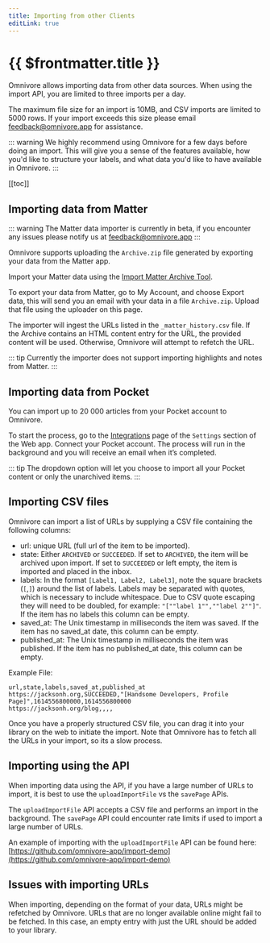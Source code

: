 ```yaml
---
title: Importing from other Clients
editLink: true
---
```


# {{ $frontmatter.title }}

Omnivore allows importing data from other data sources. When using the import API, you are limited to three imports per a day.

The maximum file size for an import is 10MB, and CSV imports are limited to 5000 rows. If your import exceeds this size please email [feedback@omnivore.app](mailto:feedback@omnivore.app) for assistance.

::: warning We highly recommend using Omnivore for a few days before doing an import. This will give you a sense of the features available, how you'd like to structure your labels, and what data you'd like to have available in Omnivore.
:::

[[toc]]

## Importing data from Matter

::: warning The Matter data importer is currently in beta, if you encounter any issues please notify us at [feedback@omnivore.app](mailto:feedback@omnivore.app)
:::

Omnivore supports uploading the `Archive.zip` file generated by exporting your data from the Matter app.

Import your Matter data using the [Import Matter Archive Tool](https://omnivore.app/tools/import/matter-archive).

To export your data from Matter, go to My Account, and choose Export
data, this will send you an email with your data in a file
`Archive.zip`. Upload that file using the uploader on this page.

The importer will ingest the URLs listed in the `_matter_history.csv` file. If the Archive contains an HTML content entry for the URL, the provided content will be used. Otherwise, Omnivore will attempt to refetch the URL.

::: tip Currently the importer does not support importing highlights and notes from Matter.
:::

## Importing data from Pocket

You can import up to 20 000 articles from your Pocket account to Omnivore. 

To start the process, go to the [Integrations](https://omnivore.app/settings/integrations) page of the `Settings` section of the Web app. Connect your Pocket account. The process will run in the background and you will receive an email when it’s completed.

::: tip The dropdown option will let you choose to import all your Pocket content or only the unarchived items.
:::

## Importing CSV files

Omnivore can import a list of URLs by supplying a CSV file containing the following columns:

- url: unique URL (full url of the item to be imported).
- state: Either `ARCHIVED` or `SUCCEEDED`. If set to `ARCHIVED`, the item will be archived upon import. If set to `SUCCEEDED` or left empty, the item is imported and placed in the inbox.
- labels: In the format `[Label1, Label2, Label3]`, note the square brackets (`[`,`]`) around the list of labels. Labels may be separated with quotes, which is necessary to include whitespace. Due to CSV quote escaping they will need to be doubled, for example: `"[""label 1"",""label 2""]"`. If the item has no labels this column can be empty.
- saved_at: The Unix timestamp in milliseconds the item was saved. If the item has no saved_at date, this column can be empty.
- published_at: The Unix timestamp in milliseconds the item was published. If the item has no published_at date, this column can be empty.

Example File:

```
url,state,labels,saved_at,published_at
https://jacksonh.org,SUCCEEDED,"[Handsome Developers, Profile Page]",1614556800000,1614556800000
https://jacksonh.org/blog,,,,
```

Once you have a properly structured CSV file, you can drag it into your library on the web to initiate the import. Note that Omnivore has to fetch all the URLs in your import, so its a slow process.

## Importing using the API

When importing data using the API, if you have a large number of URLs to import, it is best to use the `uploadImportFile` vs the `savePage` APIs.

The `uploadImportFile` API accepts a CSV file and performs an import in the background. The `savePage` API could encounter rate limits if used to import a large number of URLs.

An example of importing with the `uploadImportFile` API can be found here: [https://github.com/omnivore-app/import-demo](https://github.com/omnivore-app/import-demo)

## Issues with importing URLs

When importing, depending on the format of your data, URLs might be refetched by Omnivore. URLs that are no longer available online might fail to be fetched. In this case, an empty entry with just the URL should be added to your library.
